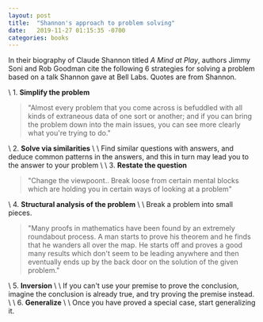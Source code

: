 ```yaml
---
layout: post
title:  "Shannon's approach to problem solving"
date:   2019-11-27 01:15:35 -0700
categories: books
---
```


In their biography of Claude Shannon titled *A Mind at Play*, authors Jimmy Soni and Rob Goodman cite the following 6 strategies for solving a problem based on a talk Shannon gave at Bell Labs. Quotes are from Shannon.  

\\
1\. **Simplify the problem**

>"Almost every problem that you come across is befuddled with all kinds of extraneous data of one sort or another; and if you can bring the problem down into the main issues, you can see more clearly what you're trying to do."  

\\
2\. **Solve via similarities**
\\
\\
Find similar questions with answers, and deduce common patterns in the answers, and this in turn may lead you to the answer to your problem
\\
\\
3\. **Restate the question**

>"Change the viewpoont.. Break loose from certain mental blocks which are holding you in certain ways of looking at a problem"

\\
4\. **Structural analysis of the problem**
\\
\\
Break a problem into small pieces. 
>"Many proofs in mathematics have been found by an extremely roundabout process. A man starts to prove his theorem and he finds that he wanders all over the map. He starts off and proves a good many results which don't seem to be leading anywhere and then eventually ends up by the back door on the solution of the given problem."

\\
5\. **Inversion**
\\
\\
If you can't use your premise to prove the conclusion, imagine the conclusion is already true, and try proving the premise instead. 
\\
\\
6\. **Generalize**
\\
\\
Once you have proved a special case, start generalizing it. 